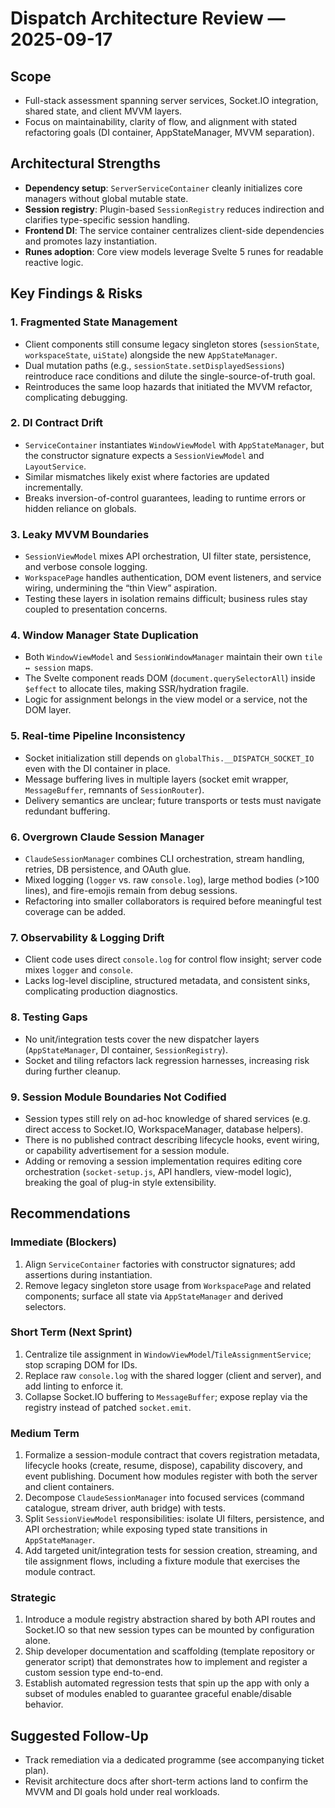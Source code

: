 # Dispatch Architecture Review — 2025-09-17

## Scope

- Full-stack assessment spanning server services, Socket.IO integration, shared state, and client MVVM layers.
- Focus on maintainability, clarity of flow, and alignment with stated refactoring goals (DI container, AppStateManager, MVVM separation).

## Architectural Strengths

- **Dependency setup**: `ServerServiceContainer` cleanly initializes core managers without global mutable state.
- **Session registry**: Plugin-based `SessionRegistry` reduces indirection and clarifies type-specific session handling.
- **Frontend DI**: The service container centralizes client-side dependencies and promotes lazy instantiation.
- **Runes adoption**: Core view models leverage Svelte 5 runes for readable reactive logic.

## Key Findings & Risks

### 1. Fragmented State Management

- Client components still consume legacy singleton stores (`sessionState`, `workspaceState`, `uiState`) alongside the new `AppStateManager`.
- Dual mutation paths (e.g., `sessionState.setDisplayedSessions`) reintroduce race conditions and dilute the single-source-of-truth goal.
- Reintroduces the same loop hazards that initiated the MVVM refactor, complicating debugging.

### 2. DI Contract Drift

- `ServiceContainer` instantiates `WindowViewModel` with `AppStateManager`, but the constructor signature expects a `SessionViewModel` and `LayoutService`.
- Similar mismatches likely exist where factories are updated incrementally.
- Breaks inversion-of-control guarantees, leading to runtime errors or hidden reliance on globals.

### 3. Leaky MVVM Boundaries

- `SessionViewModel` mixes API orchestration, UI filter state, persistence, and verbose console logging.
- `WorkspacePage` handles authentication, DOM event listeners, and service wiring, undermining the “thin View” aspiration.
- Testing these layers in isolation remains difficult; business rules stay coupled to presentation concerns.

### 4. Window Manager State Duplication

- Both `WindowViewModel` and `SessionWindowManager` maintain their own `tile ↔ session` maps.
- The Svelte component reads DOM (`document.querySelectorAll`) inside `$effect` to allocate tiles, making SSR/hydration fragile.
- Logic for assignment belongs in the view model or a service, not the DOM layer.

### 5. Real-time Pipeline Inconsistency

- Socket initialization still depends on `globalThis.__DISPATCH_SOCKET_IO` even with the DI container in place.
- Message buffering lives in multiple layers (socket emit wrapper, `MessageBuffer`, remnants of `SessionRouter`).
- Delivery semantics are unclear; future transports or tests must navigate redundant buffering.

### 6. Overgrown Claude Session Manager

- `ClaudeSessionManager` combines CLI orchestration, stream handling, retries, DB persistence, and OAuth glue.
- Mixed logging (`logger` vs. raw `console.log`), large method bodies (>100 lines), and fire-emojis remain from debug sessions.
- Refactoring into smaller collaborators is required before meaningful test coverage can be added.

### 7. Observability & Logging Drift

- Client code uses direct `console.log` for control flow insight; server code mixes `logger` and `console`.
- Lacks log-level discipline, structured metadata, and consistent sinks, complicating production diagnostics.

### 8. Testing Gaps

- No unit/integration tests cover the new dispatcher layers (`AppStateManager`, DI container, `SessionRegistry`).
- Socket and tiling refactors lack regression harnesses, increasing risk during further cleanup.

### 9. Session Module Boundaries Not Codified

- Session types still rely on ad-hoc knowledge of shared services (e.g. direct access to Socket.IO, WorkspaceManager, database helpers).
- There is no published contract describing lifecycle hooks, event wiring, or capability advertisement for a session module.
- Adding or removing a session implementation requires editing core orchestration (`socket-setup.js`, API handlers, view-model logic), breaking the goal of plug-in style extensibility.

## Recommendations

### Immediate (Blockers)

1. Align `ServiceContainer` factories with constructor signatures; add assertions during instantiation.
2. Remove legacy singleton store usage from `WorkspacePage` and related components; surface all state via `AppStateManager` and derived selectors.

### Short Term (Next Sprint)

1. Centralize tile assignment in `WindowViewModel`/`TileAssignmentService`; stop scraping DOM for IDs.
2. Replace raw `console.log` with the shared logger (client and server), and add linting to enforce it.
3. Collapse Socket.IO buffering to `MessageBuffer`; expose replay via the registry instead of patched `socket.emit`.

### Medium Term

1. Formalize a session-module contract that covers registration metadata, lifecycle hooks (create, resume, dispose), capability discovery, and event publishing. Document how modules register with both the server and client containers.
2. Decompose `ClaudeSessionManager` into focused services (command catalogue, stream driver, auth bridge) with tests.
3. Split `SessionViewModel` responsibilities: isolate UI filters, persistence, and API orchestration; while exposing typed state transitions in `AppStateManager`.
4. Add targeted unit/integration tests for session creation, streaming, and tile assignment flows, including a fixture module that exercises the module contract.

### Strategic

1. Introduce a module registry abstraction shared by both API routes and Socket.IO so that new session types can be mounted by configuration alone.
2. Ship developer documentation and scaffolding (template repository or generator script) that demonstrates how to implement and register a custom session type end-to-end.
3. Establish automated regression tests that spin up the app with only a subset of modules enabled to guarantee graceful enable/disable behavior.

## Suggested Follow-Up

- Track remediation via a dedicated programme (see accompanying ticket plan).
- Revisit architecture docs after short-term actions land to confirm the MVVM and DI goals hold under real workloads.
